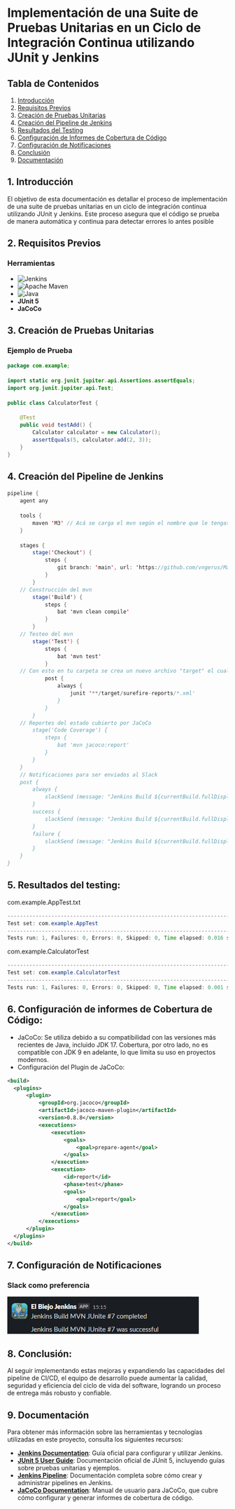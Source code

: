 # Implementación de una Suite de Pruebas Unitarias en un Ciclo de Integración Continua utilizando JUnit y Jenkins

## Tabla de Contenidos

1. [Introducción](#1-introducción)
2. [Requisitos Previos](#2-requisitos-previos)
3. [Creación de Pruebas Unitarias](#3-creación-de-pruebas-unitarias)
4. [Creación del Pipeline de Jenkins](#4-creación-del-pipeline-de-jenkins)
5. [Resultados del Testing](#5-resultados-del-testing)
6. [Configuración de Informes de Cobertura de Código](#6-configuración-de-informes-de-cobertura-de-código)
7. [Configuración de Notificaciones](#7-configuración-de-notificaciones)
8. [Conclusión](#8-conclusión)
9. [Documentación](#9-documentación)


## 1. Introducción
El objetivo de esta documentación es detallar el proceso de implementación de una suite de pruebas unitarias en un ciclo de integración continua utilizando JUnit y Jenkins. Este proceso asegura que el código se prueba de manera automática y continua para detectar errores lo antes posible

## 2. Requisitos Previos
### Herramientas
- ![Jenkins](https://img.shields.io/badge/jenkins-%232C5263.svg?style=for-the-badge&logo=jenkins&logoColor=white)
- ![Apache Maven](https://img.shields.io/badge/Apache%20Maven-C71A36?style=for-the-badge&logo=Apache%20Maven&logoColor=white)
- ![Java](https://img.shields.io/badge/java-%23ED8B00.svg?style=for-the-badge&logo=openjdk&logoColor=white)
- **JUnit 5**
- **JaCoCo**

## 3. Creación de Pruebas Unitarias
### Ejemplo de Prueba
```java
package com.example;

import static org.junit.jupiter.api.Assertions.assertEquals;
import org.junit.jupiter.api.Test;

public class CalculatorTest {

    @Test
    public void testAdd() {
        Calculator calculator = new Calculator();
        assertEquals(5, calculator.add(2, 3));
    }
}
```
## 4. Creación del Pipeline de Jenkins
```java
pipeline {
    agent any

    tools {
        maven 'M3' // Acá se carga el mvn según el nombre que le tengas
    }

    stages {
        stage('Checkout') {
            steps {
                git branch: 'main', url: 'https://github.com/vngerus/Maven-JUnite.git' // Elige tu reposiorio, aclarando la rama a trabajar
            }
        }
    // Construcción del mvn
        stage('Build') {
            steps {
                bat 'mvn clean compile'
            }
        }
    // Testeo del mvn
        stage('Test') {
            steps {
                bat 'mvn test'
            }
    // Con esto en tu carpeta se crea un nuevo archivo "target" el cual te deja tus reportes de los testeos
            post {
                always {
                    junit '**/target/surefire-reports/*.xml'
                }
            }
        }
    // Reportes del estado cubierto por JaCoCo
        stage('Code Coverage') {
            steps {
                bat 'mvn jacoco:report'
            }
        }
    }
    // Notificaciones para ser enviados al Slack
    post {
        always {
            slackSend (message: "Jenkins Build ${currentBuild.fullDisplayName} Estado actual:")
        }
        success {
            slackSend (message: "Jenkins Build ${currentBuild.fullDisplayName} Se ha completado exitosamente")
        }
        failure {
            slackSend (message: "Jenkins Build ${currentBuild.fullDisplayName} Ha fallado la implementación")
        }
    }
}
```

## 5. Resultados del testing:
com.example.AppTest.txt 
```java
-------------------------------------------------------------------------------
Test set: com.example.AppTest
-------------------------------------------------------------------------------
Tests run: 1, Failures: 0, Errors: 0, Skipped: 0, Time elapsed: 0.016 s - in com.example.AppTest
```
com.example.CalculatorTest
```java
-------------------------------------------------------------------------------
Test set: com.example.CalculatorTest
-------------------------------------------------------------------------------
Tests run: 1, Failures: 0, Errors: 0, Skipped: 0, Time elapsed: 0.001 s - in com.example.CalculatorTest
```
## 6. Configuración de informes de Cobertura de Código:
-  JaCoCo: Se utiliza debido a su compatibilidad con las versiones más recientes de Java, incluido JDK 17. Cobertura, por otro lado, no es compatible con JDK 9 en adelante, lo que limita su uso en proyectos modernos.
-  Configuración del Plugin de JaCoCo:
  ```xml
  <build>
    <plugins>
        <plugin>
            <groupId>org.jacoco</groupId>
            <artifactId>jacoco-maven-plugin</artifactId>
            <version>0.8.8</version>
            <executions>
                <execution>
                    <goals>
                        <goal>prepare-agent</goal>
                    </goals>
                </execution>
                <execution>
                    <id>report</id>
                    <phase>test</phase>
                    <goals>
                        <goal>report</goal>
                    </goals>
                </execution>
            </executions>
        </plugin>
    </plugins>
</build>
  ```
## 7. Configuración de Notificaciones
 ### Slack como preferencia 
 ![Jenkins](https://github.com/vngerus/Maven-JUnite/blob/main/img/jenkins.png)

## 8. Conclusión:
Al seguir implementando estas mejoras y expandiendo las capacidades del pipeline de CI/CD, el equipo de desarrollo puede aumentar la calidad, seguridad y eficiencia del ciclo de vida del software, logrando un proceso de entrega más robusto y confiable.


## 9. Documentación

Para obtener más información sobre las herramientas y tecnologías utilizadas en este proyecto, consulta los siguientes recursos:

- **[Jenkins Documentation](https://www.jenkins.io/doc/)**: Guía oficial para configurar y utilizar Jenkins.
- **[JUnit 5 User Guide](https://junit.org/junit5/docs/current/user-guide/)**: Documentación oficial de JUnit 5, incluyendo guías sobre pruebas unitarias y ejemplos.
- **[Jenkins Pipeline](https://www.jenkins.io/doc/book/pipeline/)**: Documentación completa sobre cómo crear y administrar pipelines en Jenkins.
- **[JaCoCo Documentation](https://www.jacoco.org/jacoco/trunk/doc/)**: Manual de usuario para JaCoCo, que cubre cómo configurar y generar informes de cobertura de código.
